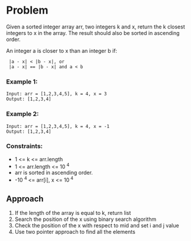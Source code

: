 # Problem

Given a sorted integer array arr, two integers k and x, return the k closest integers to x in the array. The result should also be sorted in ascending order.

An integer a is closer to x than an integer b if:

     |a - x| < |b - x|, or
     |a - x| == |b - x| and a < b
### Example 1:

```
Input: arr = [1,2,3,4,5], k = 4, x = 3
Output: [1,2,3,4]
```

### Example 2:
```
Input: arr = [1,2,3,4,5], k = 4, x = -1
Output: [1,2,3,4]
```

### Constraints:
- 1 <= k <= arr.length
- 1 <= arr.length <= 10<sup> 4 </sup>
- arr is sorted in ascending order.
- -10 <sup> 4 </sup> <= arr[i], x <= 10<sup> 4 </sup>

## Approach
1. If the length of the array is equal to k, return list
2. Search the position of the x using binary search algorithm
3. Check the position of the x with respect to mid and set i and j value
4. Use two pointer approach to find all the elements 


